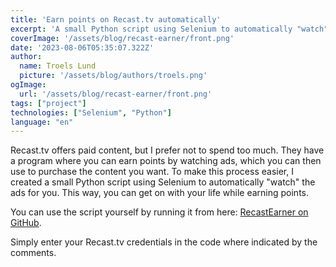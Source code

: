 ```yaml
---
title: 'Earn points on Recast.tv automatically'
excerpt: 'A small Python script using Selenium to automatically "watch" the ads for you.'
coverImage: '/assets/blog/recast-earner/front.png'
date: '2023-08-06T05:35:07.322Z'
author:
  name: Troels Lund
  picture: '/assets/blog/authors/troels.png'
ogImage:
  url: '/assets/blog/recast-earner/front.png'
tags: ["project"]
technologies: ["Selenium", "Python"]
language: "en"
---
```


Recast.tv offers paid content, but I prefer not to spend too much. They have a program where you can earn points by watching ads, which you can then use to purchase the content you want. To make this process easier, I created a small Python script using Selenium to automatically "watch" the ads for you. This way, you can get on with your life while earning points.

You can use the script yourself by running it from here: [RecastEarner on GitHub](https://github.com/trolund/recast-earner/blob/master/main.py).

Simply enter your Recast.tv credentials in the code where indicated by the comments.
